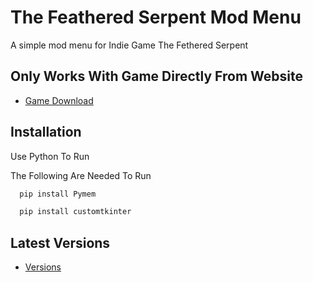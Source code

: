 
# The Feathered Serpent Mod Menu

A simple mod menu for Indie Game The Fethered Serpent




## Only Works With Game Directly From Website

 - [Game Download](https://tsundown.itch.io/the-feathered-serpent)


## Installation
Use Python To Run

The Following Are Needed To Run

```bash
  pip install Pymem
```
```bash
  pip install customtkinter
```
    
## Latest Versions

 - [Versions]([https://tsundown.itch.io/the-feathered-serpent](https://github.com/TheSushi22/TheFeatheredSerpent_Mod_Menu/branches)https://github.com/TheSushi22/TheFeatheredSerpent_Mod_Menu/branches)

